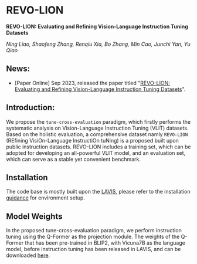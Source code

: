 # REVO-LION
**REVO-LION: Evaluating and Refining Vision-Language Instruction Tuning Datasets**

*Ning Liao, Shaofeng Zhang, Renqiu Xia, Bo Zhang, Min Cao, Junchi Yan, Yu Qiao*

## News:

* [Paper Online] Sep 2023, released the paper titled "[REVO-LION: Evaluating and Refining Vision-Language Instruction Tuning Datasets]()".

## Introduction:
We propose the ``tune-cross-evaluation`` paradigm, which firstly performs the systematic analysis on Vision-Language Instruction Tuning (VLIT) datasets. Based on the holistic evaluation, a comprehensive dataset namly ``REVO-LION`` (REfining VisiOn-Language InstructiOn tuNing) is a proposed built upon public instruction datasets. REVO-LION includes a training set, which can be adopted for developing an all-powerful VLIT model, and an evaluation set, which can serve as a stable yet convenient benchmark.

## Installation
The code base is mostly built upon the [LAVIS](https://github.com/salesforce/LAVIS), please refer to the installation [guidance](https://github.com/salesforce/LAVIS#installation) for environment setup.

## Model Weights
In the proposed tune-cross-evaluation paradigm, we perform instruction tuning using the Q-Former as the projection module. The weights of the Q-Former that has been pre-trained in BLIP2, with Vicuna7B as the language model, before instruction tuning has been released in LAVIS, and can be downloaded [here](https://storage.googleapis.com/sfr-vision-language-research/LAVIS/models/BLIP2/blip2_pretrained_vicuna7b.pth).
